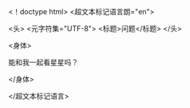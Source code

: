 <！doctype html>
<超文本标记语言朗="en">

<头>
<元字符集="UTF-8">
<标题>问题</标题>
</头>

<身体>
    <p>能和我一起看星星吗？</p>
</身体>

</超文本标记语言>
